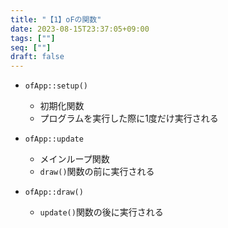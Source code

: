 ```yaml
---
title: "【1】oFの関数"
date: 2023-08-15T23:37:05+09:00
tags: [""]
seq: [""]
draft: false
---
```


- `ofApp::setup()`
  - 初期化関数
  - プログラムを実行した際に1度だけ実行される

- `ofApp::update`
  - メインループ関数
  - `draw()`関数の前に実行される

- `ofApp::draw()`
  - `update()`関数の後に実行される